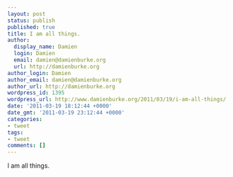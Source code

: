 ```yaml
---
layout: post
status: publish
published: true
title: I am all things.
author:
  display_name: Damien
  login: Damien
  email: damien@damienburke.org
  url: http://damienburke.org
author_login: Damien
author_email: damien@damienburke.org
author_url: http://damienburke.org
wordpress_id: 1395
wordpress_url: http://www.damienburke.org/2011/03/19/i-am-all-things/
date: '2011-03-19 18:12:44 +0000'
date_gmt: '2011-03-19 23:12:44 +0000'
categories:
- tweet
tags:
- tweet
comments: []
---
```

<p>I am all things.</p>

